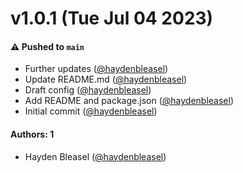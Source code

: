 # v1.0.1 (Tue Jul 04 2023)

#### ⚠️ Pushed to `main`

- Further updates ([@haydenbleasel](https://github.com/haydenbleasel))
- Update README.md ([@haydenbleasel](https://github.com/haydenbleasel))
- Draft config ([@haydenbleasel](https://github.com/haydenbleasel))
- Add README and package.json ([@haydenbleasel](https://github.com/haydenbleasel))
- Initial commit ([@haydenbleasel](https://github.com/haydenbleasel))

#### Authors: 1

- Hayden Bleasel ([@haydenbleasel](https://github.com/haydenbleasel))
